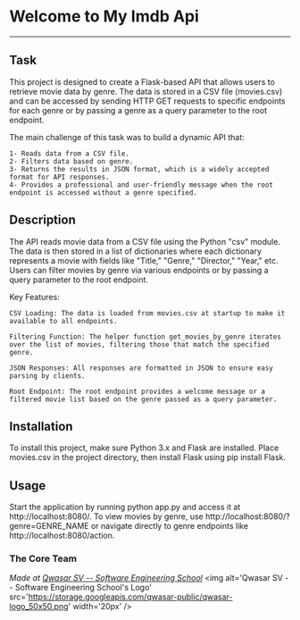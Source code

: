# Welcome to My Imdb Api
***

## Task
This project is designed to create a Flask-based API that allows users to retrieve movie data by genre. The data is stored in a CSV file (movies.csv)
and can be accessed by sending HTTP GET requests to specific endpoints for each genre or by passing a genre as a query parameter to the root endpoint.

The main challenge of this task was to build a dynamic API that:

    1- Reads data from a CSV file.
    2- Filters data based on genre.
    3- Returns the results in JSON format, which is a widely accepted format for API responses.
    4- Provides a professional and user-friendly message when the root endpoint is accessed without a genre specified.

## Description
The API reads movie data from a CSV file using the Python "csv" module. The data is then stored in a list of dictionaries where each dictionary represents
a movie with fields like "Title," "Genre," "Director," "Year," etc. Users can filter movies by genre via various endpoints or by passing a query parameter
to the root endpoint.

Key Features:

    CSV Loading: The data is loaded from movies.csv at startup to make it available to all endpoints.

    Filtering Function: The helper function get_movies_by_genre iterates over the list of movies, filtering those that match the specified genre.

    JSON Responses: All responses are formatted in JSON to ensure easy parsing by clients.

    Root Endpoint: The root endpoint provides a welcome message or a filtered movie list based on the genre passed as a query parameter.

## Installation
To install this project, make sure Python 3.x and Flask are installed. Place movies.csv in the project directory, then install Flask using pip install Flask.

## Usage
Start the application by running python app.py and access it at http://localhost:8080/. To view movies by genre, use http://localhost:8080/?genre=GENRE_NAME or navigate directly to genre endpoints like http://localhost:8080/action.


### The Core Team


<span><i>Made at <a href='https://qwasar.io'>Qwasar SV -- Software Engineering School</a></i></span>
<span><img alt='Qwasar SV -- Software Engineering School's Logo' src='https://storage.googleapis.com/qwasar-public/qwasar-logo_50x50.png' width='20px' /></span>
